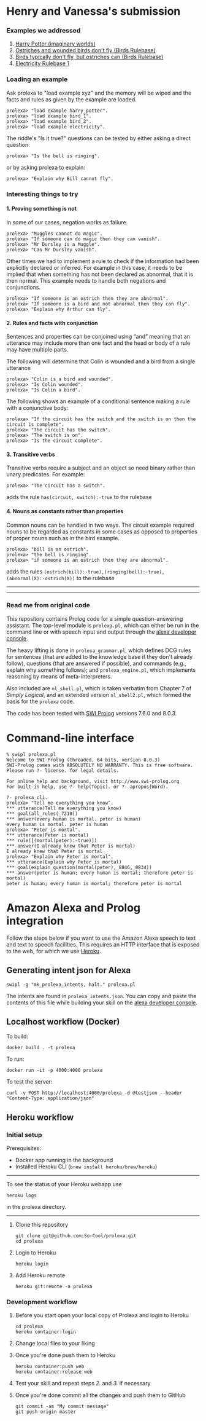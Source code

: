 # Henry and Vanessa's submission #

### Examples we addressed

1. [Harry Potter (imaginary worlds)](https://rule-reasoning.apps.allenai.org/?p=Harry%20can%20do%20magic.%20%0AMuggles%20cannot%20do%20magic.%20%0AIf%20a%20person%20can%20do%20magic%20then%20they%20can%20vanish.%20%0AMr%20Dursley%20is%20a%20Muggle.&q=Harry%20can%20vanish.%20%0AMr%20Dursley%20can%20vanish)
2. [Ostriches and wounded birds don't fly (Birds Rulebase)](https://rule-reasoning.apps.allenai.org/?p=Arthur%20is%20a%20bird.%20%0AArthur%20is%20not%20wounded.%20%0ABill%20is%20an%20ostrich.%20%0AColin%20is%20a%20bird.%20%0AColin%20is%20wounded.%20%0ADave%20is%20not%20an%20ostrich.%20%0ADave%20is%20wounded.%20%0AIf%20someone%20is%20an%20ostrich%20then%20they%20are%20a%20bird.%20%0AIf%20someone%20is%20an%20ostrich%20then%20they%20are%20abnormal.%20%0AIf%20someone%20is%20an%20ostrich%20then%20they%20cannot%20fly.%20%0AIf%20someone%20is%20a%20bird%20and%20wounded%20then%20they%20are%20abnormal.%20%0AIf%20someone%20is%20wounded%20then%20they%20cannot%20fly.%20%0AIf%20someone%20is%20a%20bird%20and%20not%20abnormal%20then%20they%20can%20fly.&q=Arthur%20can%20fly.%20%0ABill%20can%20fly.%20%0AColin%20can%20fly.%20%0ADave%20can%20fly.)
3. [Birds typically don't fly, but ostriches can (Birds Rulebase)](https://rule-reasoning.apps.allenai.org/?p=If%20someone%20is%20an%20ostrich%20then%20they%20can%20fly.%20%0AIf%20someone%20is%20an%20ostrich%20then%20they%20are%20a%20bird.%20%0AIf%20someone%20is%20a%20bird%20and%20not%20abnormal%20then%20they%20cannot%20fly.%20%0AIf%20someone%20can%20fly%20then%20they%20are%20abnormal.%20%0AArthur%20is%20a%20bird.%20%0ABill%20is%20an%20ostrich.&q=Arthur%20can%20fly.%20%0ABill%20can%20fly)
4. [Electricity Rulebase 1](https://rule-reasoning.apps.allenai.org/?p=The%20circuit%20has%20a%20switch.%20%0AThe%20circuit%20has%20a%20bell.%20%0AThe%20switch%20is%20on.%20%0AIf%20the%20circuit%20has%20the%20switch%20and%20the%20switch%20is%20on%20then%20the%20circuit%20is%20complete.%20%0AIf%20the%20circuit%20does%20not%20have%20the%20switch%20then%20the%20circuit%20is%20complete.%20%0AIf%20the%20circuit%20is%20complete%20and%20the%20circuit%20has%20the%20light%20bulb%20then%20the%20light%20bulb%20is%20glowing.%20%0AIf%20the%20circuit%20is%20complete%20and%20the%20circuit%20has%20the%20bell%20then%20the%20bell%20is%20ringing.%20%0AIf%20the%20circuit%20is%20complete%20and%20the%20circuit%20has%20the%20radio%20then%20the%20radio%20is%20playing.&q=The%20bell%20is%20ringing.%20%0AThe%20light%20bulb%20is%20glowing.%20%0AThe%20radio%20is%20playing)


### Loading an example

Ask prolexa to "load example xyz" and the memory will be wiped and the facts and rules as given by the example are loaded.

```
prolexa> "load example harry_potter".
prolexa> "load example bird_1".
prolexa> "load example bird_2".
prolexa> "load example electricity".

```

The riddle's "Is it true?" questions can be tested by either asking a direct question:
```
prolexa> "Is the bell is ringing".
```
or by asking prolexa to explain:
```
prolexa> "Explain why Bill cannot fly".
```

### Interesting things to try


#### 1. Proving something is not

In some of our cases, negation works as failure.

```
prolexa> "Muggles cannot do magic".
prolexa> "If someone can do magic then they can vanish".
prolexa> "Mr Dursley is a Muggle".
prolexa> "Can Mr Dursley vanish".
```

Other times we had to implement a rule to check if the information had been explicitly declared or inferred. For example in this case, it needs to be implied that when something has not been declared as abnormal, that it is then normal. This example needs to handle both negations and conjunctions. 

```
prolexa> "If someone is an ostrich then they are abnormal".
prolexa> "If someone is a bird and not abnormal then they can fly".
prolexa> "Explain why Arthur can fly".
```

#### 2. Rules and facts with conjunction

Sentences and properties can be conjoined using “and” meaning that an utterance may include more than one fact and the head or body of a rule may have multiple parts.

The following will determine that Colin is wounded and a bird from a single utterance
```
prolexa> "Colin is a bird and wounded".
prolexa> "Is Colin wounded".
prolexa> "Is Colin a bird".
```

The following shows an example of a conditional sentence making a rule with a conjunctive body:
```
prolexa> "If the circuit has the switch and the switch is on then the circuit is complete".
prolexa> "The circuit has the switch".
prolexa> "The switch is on".
prolexa> "Is the circuit complete".
```

#### 3. Transitive verbs

Transitive verbs require a subject and an object so need binary rather than unary predicates. For example:
```
prolexa> "The circuit has a switch".
```
adds the rule `has(circuit, switch):-true` to the rulebase

#### 4. Nouns as constants rather than properties

Common nouns can be handled in two ways. The circuit example required nouns to be regarded as constants in some cases as opposed to properties of proper nouns such as in the bird example.

```
prolexa> "bill is an ostrich".
prolexa> "the bell is ringing".
prolexa> "if someone is an ostrich then they are abnormal".
```
adds the rules `(ostrich(bill):-true),(ringing(bell):-true),(abnormal(X):-ostrich(X))` to the rulebase



---
---


### Read me from original code


This repository contains Prolog code for a simple question-answering assistant. The top-level module is `prolexa.pl`, which can either be run in the command line or with speech input and output through the
[alexa developer console](https://developer.amazon.com/alexa/console/ask).

The heavy lifting is done in
`prolexa_grammar.pl`, which defines DCG rules for
sentences (that are added to the knowledge base if they don't already follow),
questions (that are answered if possible), and
commands (e.g., explain why something follows); and
`prolexa_engine.pl`, which implements reasoning by means of meta-interpreters.

Also included are `nl_shell.pl`, which is taken verbatim from Chapter 7 of *Simply Logical*,
and an extended version `nl_shell2.pl`, which formed the basis for the `prolexa` code.

The code has been tested with [SWI Prolog](https://www.swi-prolog.org) versions 7.6.0 and 8.0.3.

# Command-line interface #

```
% swipl prolexa.pl
Welcome to SWI-Prolog (threaded, 64 bits, version 8.0.3)
SWI-Prolog comes with ABSOLUTELY NO WARRANTY. This is free software.
Please run ?- license. for legal details.

For online help and background, visit http://www.swi-prolog.org
For built-in help, use ?- help(Topic). or ?- apropos(Word).

?- prolexa_cli.
prolexa> "Tell me everything you know".
*** utterance(Tell me everything you know)
*** goal(all_rules(_7210))
*** answer(every human is mortal. peter is human)
every human is mortal. peter is human
prolexa> "Peter is mortal".
*** utterance(Peter is mortal)
*** rule([(mortal(peter):-true)])
*** answer(I already knew that Peter is mortal)
I already knew that Peter is mortal
prolexa> "Explain why Peter is mortal".
*** utterance(Explain why Peter is mortal)
*** goal(explain_question(mortal(peter),_8846,_8834))
*** answer(peter is human; every human is mortal; therefore peter is mortal)
peter is human; every human is mortal; therefore peter is mortal
```


# Amazon Alexa and Prolog integration #

Follow the steps below if you want to use the Amazon Alexa speech to text and text to speech facilities.
This requires an HTTP interface that is exposed to the web, for which we use
[Heroku](http://heroku.com).

## Generating intent json for Alexa ##
```
swipl -g "mk_prolexa_intents, halt." prolexa.pl
```
The intents are found in `prolexa_intents.json`. You can copy and paste the contents of this file while building your skill on the
[alexa developer console](https://developer.amazon.com/alexa/console/ask).


## Localhost workflow (Docker) ##
To build:
```
docker build . -t prolexa
```

To run:
```
docker run -it -p 4000:4000 prolexa
```

To test the server:
```
curl -v POST http://localhost:4000/prolexa -d @testjson --header "Content-Type: application/json"
```

## Heroku workflow ##
### Initial setup ###
Prerequisites:

- Docker app running in the background
- Installed Heroku CLI (`brew install heroku/brew/heroku`)

---

To see the status of your Heroku webapp use
```
heroku logs
```

in the prolexa directory.

---

1. Clone this repository
    ```
    git clone git@github.com:So-Cool/prolexa.git
    cd prolexa
    ```

2. Login to Heroku
    ```
    heroku login
    ```

3. Add Heroku remote
    ```
    heroku git:remote -a prolexa
    ```

### Development workflow ###
1. Before you start open your local copy of Prolexa and login to Heroku
    ```
    cd prolexa
    heroku container:login
    ```

2. Change local files to your liking
3. Once you're done push them to Heroku
    ```
    heroku container:push web
    heroku container:release web
    ```

4. Test your skill and repeat steps *2.* and *3.* if necessary
5. Once you're done commit all the changes and push them to GitHub
    ```
    git commit -am "My commit message"
    git push origin master
    ```
